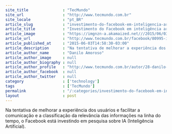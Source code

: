 ```yaml
---
site_title               : "TecMundo"
site_url                 : "http://www.tecmundo.com.br"
site_locale              : "pt_BR"
article_slug             : "investimento-do-facebook-em-inteligencia-artificial-esta-chegando-na-europa"
article_title            : "Investimento do Facebook em inteligência artificial está chegando na Europa"
article_image            : "https://imgnzn-a.akamaized.net///2015/06/03/03145655081748-t1200x480.jpg"
article_url              : "http://www.tecmundo.com.br/facebook/80995-investimento-facebook-inteligencia-artificial-chegando-europa.htm"
article_published_at     : "2015-06-03T14:58:30-03:00"
article_description      : "Na tentativa de melhorar a experiência dos usuários e facilitar a comunicação e a classificação da relevância das informações na linha do tempo, o Facebook está investindo em pesquisa sobre IA (Inteligência Artificial)."
article_author_name      : "Danilo Amoroso"
article_author_image     : null
article_author_biography : null
article_author_profile   : "http://www.tecmundo.com.br/autor/28-danilo-amoroso/"
article_author_facebook  : null
article_author_twitter   : null
category                 : ['technology']
tags                     : ['TecMundo']
permalink                : "/:categories/investimento-do-facebook-em-inteligencia-artificial-esta-chegando-na-europa/"
layout                   : post
---
```


Na tentativa de melhorar a experiência dos usuários e facilitar a comunicação e a classificação da relevância das informações na linha do tempo, o Facebook está investindo em pesquisa sobre IA (Inteligência Artificial).
